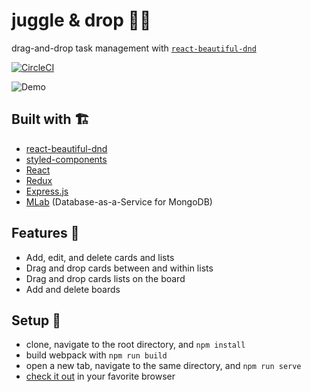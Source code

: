 # juggle & drop 🤹‍♂️

drag-and-drop task management with [`react-beautiful-dnd`](https://github.com/atlassian/react-beautiful-dnd)

[![CircleCI](https://circleci.com/gh/zroyer/juggle-and-drop/tree/master.svg?style=svg)](https://circleci.com/gh/zroyer/juggle-and-drop/tree/master)

![Demo](http://i.imgur.com/zCkv3kg.gif)

## Built with 🏗
* [react-beautiful-dnd](https://github.com/atlassian/react-beautiful-dnd)     
* [styled-components](https://www.styled-components.com/)     
* [React](https://github.com/facebook/react)
* [Redux](https://github.com/reduxjs/redux)
* [Express.js](https://github.com/expressjs)
* [MLab](https://mlab.com/) (Database-as-a-Service for MongoDB)

## Features 👀
* Add, edit, and delete cards and lists
* Drag and drop cards between and within lists
* Drag and drop cards lists on the board
* Add and delete boards

## Setup 🚀
* clone, navigate to the root directory, and `npm install`
* build webpack with `npm run build`
* open a new tab, navigate to the same directory, and `npm run serve`
* [check it out](http://localhost:1738) in your favorite browser
